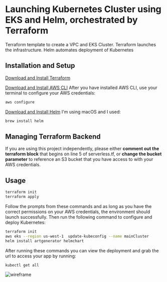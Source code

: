 # Launching Kubernetes Cluster using EKS and Helm, orchestrated by Terraform

Terraform template to create a VPC and EKS Cluster. Terraform launches the infrastructure. Helm automates deployment of Kubernetes

## Installation and Setup

[Download and Install Terraform](https://www.terraform.io/downloads.html)

[Download and Install AWS CLI](https://docs.aws.amazon.com/cli/latest/userguide/install-cliv2.html)
After you have installed AWS CLI, use your terminal to configure your AWS credentials: 
```bash
aws configure
```

[Download and Install Helm](https://helm.sh/docs/intro/install/)
I'm using macOS and I used:
```bash
brew install helm
```

## Managing Terraform Backend

If you are using this project independently, please either **comment out the terraform block** that begins on line 5 of serverless.tf, or **change the bucket parameter** to reference an S3 bucket that you have access to with your AWS credentials. 

## Usage

```bash
terraform init
terraform apply
```

Follow the prompts from these commands and as long as you have the correct permissions on your AWS credentials, the environment should launch successfully. Then run the following command to configure and deploy Kubernetes:

```bash
terraform init
aws eks --region us-west-1  update-kubeconfig --name mainCluster
helm install artgenerator helmchart
```

After running these commands you can view the deployment and grab the url to access your app by running:

```bash
kubectl get all
```

![wireframe](/wireframe.jpeg)
